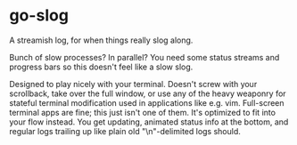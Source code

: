 go-slog
=======

A streamish log, for when things really slog along.

Bunch of slow processes?  In parallel?
You need some status streams and progress bars so this doesn't feel like a slow slog.

Designed to play nicely with your terminal.
Doesn't screw with your scrollback, take over the full window,
or use any of the heavy weaponry for stateful terminal modification used in applications like e.g. vim.
Full-screen terminal apps are fine; this just isn't one of them.
It's optimized to fit into your flow instead.
You get updating, animated status info at the bottom, and regular logs trailing up like plain old "\n"-delimited logs should.


